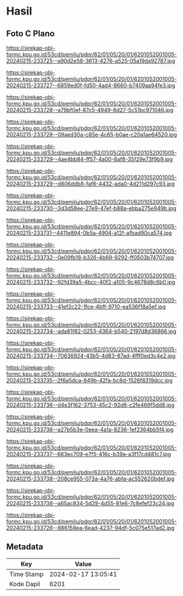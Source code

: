 # Hasil

## Foto C Plano

https://sirekap-obj-formc.kpu.go.id/53cd/pemilu/pdpr/62/01/05/20/01/6201052001005-20240215-233725--a90d2e58-3613-4276-a525-05a19da92787.jpg

https://sirekap-obj-formc.kpu.go.id/53cd/pemilu/pdpr/62/01/05/20/01/6201052001005-20240215-233727--6859ed0f-fd50-4ad4-8660-b7409aa94fe3.jpg

https://sirekap-obj-formc.kpu.go.id/53cd/pemilu/pdpr/62/01/05/20/01/6201052001005-20240215-233728--a79bf0ef-87c5-4949-8d27-5c51bc971046.jpg

https://sirekap-obj-formc.kpu.go.id/53cd/pemilu/pdpr/62/01/05/20/01/6201052001005-20240215-233728--09aed30a-c85e-4c65-b0ae-c20a1ae64520.jpg

https://sirekap-obj-formc.kpu.go.id/53cd/pemilu/pdpr/62/01/05/20/01/6201052001005-20240215-233729--4ae4bb84-ff57-4a00-8af8-35f29e73f9b9.jpg

https://sirekap-obj-formc.kpu.go.id/53cd/pemilu/pdpr/62/01/05/20/01/6201052001005-20240215-233729--d806ddb8-faf6-4432-ada0-4d211d297c93.jpg

https://sirekap-obj-formc.kpu.go.id/53cd/pemilu/pdpr/62/01/05/20/01/6201052001005-20240215-233730--3d3d58ee-27e9-47ef-b88a-ebba275e949b.jpg

https://sirekap-obj-formc.kpu.go.id/53cd/pemilu/pdpr/62/01/05/20/01/6201052001005-20240215-233731--4411e894-0b5a-4904-a12f-afbad90ca574.jpg

https://sirekap-obj-formc.kpu.go.id/53cd/pemilu/pdpr/62/01/05/20/01/6201052001005-20240215-233732--0e09fb18-b326-4b69-9292-ff0503b74707.jpg

https://sirekap-obj-formc.kpu.go.id/53cd/pemilu/pdpr/62/01/05/20/01/6201052001005-20240215-233732--92fd39a5-4bcc-40f2-a105-9c4678d8c6b0.jpg

https://sirekap-obj-formc.kpu.go.id/53cd/pemilu/pdpr/62/01/05/20/01/6201052001005-20240215-233733--41ef2c22-1fce-4bff-9710-ea536f18a5ef.jpg

https://sirekap-obj-formc.kpu.go.id/53cd/pemilu/pdpr/62/01/05/20/01/6201052001005-20240215-233734--ada81f82-0253-4364-b540-2197d8d36866.jpg

https://sirekap-obj-formc.kpu.go.id/53cd/pemilu/pdpr/62/01/05/20/01/6201052001005-20240215-233734--70636924-43b5-4d83-87ad-4fff0ed3c4e2.jpg

https://sirekap-obj-formc.kpu.go.id/53cd/pemilu/pdpr/62/01/05/20/01/6201052001005-20240215-233735--2f6a5dca-849b-42fa-bc8d-1526f8319dcc.jpg

https://sirekap-obj-formc.kpu.go.id/53cd/pemilu/pdpr/62/01/05/20/01/6201052001005-20240215-233736--d4e3f162-3753-45c2-92d6-c2fe469f5dd8.jpg

https://sirekap-obj-formc.kpu.go.id/53cd/pemilu/pdpr/62/01/05/20/01/6201052001005-20240215-233736--a27b5b3e-0eea-4a1a-8236-1ef2364bb5f4.jpg

https://sirekap-obj-formc.kpu.go.id/53cd/pemilu/pdpr/62/01/05/20/01/6201052001005-20240215-233737--663ec709-e7f5-416c-b39a-a3f17cd481c7.jpg

https://sirekap-obj-formc.kpu.go.id/53cd/pemilu/pdpr/62/01/05/20/01/6201052001005-20240215-233738--208ce955-073a-4a76-abfa-ac552620bdef.jpg

https://sirekap-obj-formc.kpu.go.id/53cd/pemilu/pdpr/62/01/05/20/01/6201052001005-20240215-233738--a65ac834-5d29-4d55-81e6-7c8efef23c24.jpg

https://sirekap-obj-formc.kpu.go.id/53cd/pemilu/pdpr/62/01/05/20/01/6201052001005-20240215-233726--886158ea-6ead-4237-94df-5c075e517ad2.jpg


## Metadata

| Key        | Value               |
| ---------- | ------------------- |
| Time Stamp | 2024-02-17 13:05:41 |
| Kode Dapil | 6201                |



